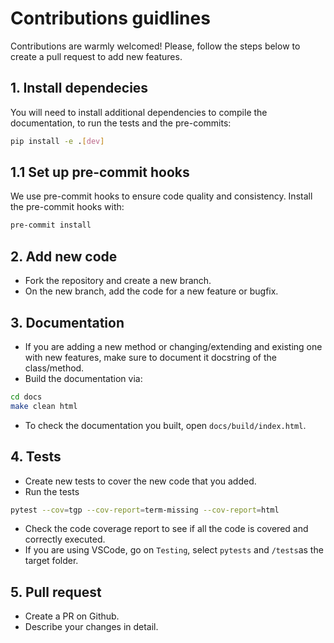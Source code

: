 # Contributions guidlines

Contributions are warmly welcomed!
Please, follow the steps below to create a pull request to add new features.

## 1. Install dependecies

You will need to install additional dependencies to compile the documentation, to run the tests and the pre-commits:

```bash
pip install -e .[dev]
```

## 1.1 Set up pre-commit hooks

We use pre-commit hooks to ensure code quality and consistency. Install the pre-commit hooks with:

```bash
pre-commit install
```

## 2. Add new code

- Fork the repository and create a new branch.
- On the new branch, add the code for a new feature or bugfix.

## 3. Documentation

- If you are adding a new method or changing/extending and existing one with new features, make sure to document it docstring of the class/method.
- Build the documentation via:

```bash
cd docs
make clean html
```

- To check the documentation you built, open `docs/build/index.html`.

## 4. Tests

- Create new tests to cover the new code that you added.
- Run the tests

```bash
pytest --cov=tgp --cov-report=term-missing --cov-report=html
```

- Check the code coverage report to see if all the code is covered and correctly executed.
- If you are using VSCode, go on `Testing`, select `pytests` and `/tests`as the target folder.

## 5. Pull request

- Create a PR on Github.
- Describe your changes in detail.

